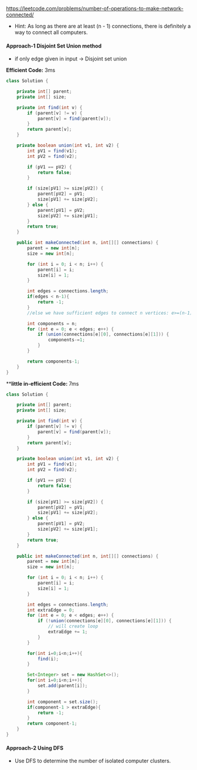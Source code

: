 https://leetcode.com/problems/number-of-operations-to-make-network-connected/

* Hint: As long as there are at least (n - 1) connections, there is definitely a way to connect all computers.

#### Approach-1 Disjoint Set Union method 

* if only edge given in input -> Disjoint set union

**Efficient Code:** 3ms

```java
class Solution {

    private int[] parent;
    private int[] size;

    private int find(int v) {
        if (parent[v] != v) {
            parent[v] = find(parent[v]);
        }
        return parent[v];
    }

    private boolean union(int v1, int v2) {
        int pV1 = find(v1);
        int pV2 = find(v2);

        if (pV1 == pV2) {
            return false;
        }

        if (size[pV1] >= size[pV2]) {
            parent[pV2] = pV1;
            size[pV1] += size[pV2];
        } else {
            parent[pV1] = pV2;
            size[pV2] += size[pV1];
        }
        return true;
    }

    public int makeConnected(int n, int[][] connections) {
        parent = new int[n];
        size = new int[n];

        for (int i = 0; i < n; i++) {
            parent[i] = i;
            size[i] = 1;
        }

        int edges = connections.length;
        if(edges < n-1){
            return -1;
        }
        //else we have sufficient edges to connect n vertices: e>=(n-1)

        int components = n;
        for (int e = 0; e < edges; e++) {
            if (union(connections[e][0], connections[e][1])) {
                components-=1;
            }
        }

        return components-1;
    }
}
```

****little in-efficient Code:** 7ms

```java
class Solution {

    private int[] parent;
    private int[] size;

    private int find(int v) {
        if (parent[v] != v) {
            parent[v] = find(parent[v]);
        }
        return parent[v];
    }

    private boolean union(int v1, int v2) {
        int pV1 = find(v1);
        int pV2 = find(v2);

        if (pV1 == pV2) {
            return false;
        }

        if (size[pV1] >= size[pV2]) {
            parent[pV2] = pV1;
            size[pV1] += size[pV2];
        } else {
            parent[pV1] = pV2;
            size[pV2] += size[pV1];
        }
        return true;
    }

    public int makeConnected(int n, int[][] connections) {
        parent = new int[n];
        size = new int[n];

        for (int i = 0; i < n; i++) {
            parent[i] = i;
            size[i] = 1;
        }

        int edges = connections.length;
        int extraEdge = 0;
        for (int e = 0; e < edges; e++) {
            if (!union(connections[e][0], connections[e][1])) {
                // will create loop
                extraEdge += 1;
            }
        }

        for(int i=0;i<n;i++){
            find(i);
        }   

        Set<Integer> set = new HashSet<>();
        for(int i=0;i<n;i++){
            set.add(parent[i]);
        }

        int component = set.size();
        if(component-1 > extraEdge){
            return -1;
        }
        return component-1;
    }
}
```

#### Approach-2 Using DFS

* Use DFS to determine the number of isolated computer clusters.

